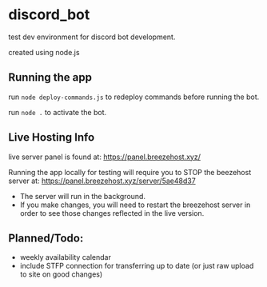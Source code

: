 # discord_bot
test dev environment for discord bot development.

created using node.js

## Running the app
run `node deploy-commands.js` to redeploy commands before running the bot.

run `node .` to activate the bot.

## Live Hosting Info
live server panel is found at:
https://panel.breezehost.xyz/

Running the app locally for testing will require you to STOP the beezehost server at:
https://panel.breezehost.xyz/server/5ae48d37

- The server will run in the background.
- If you make changes, you will need to restart the breezehost server in order to see those changes reflected in the live version.

## Planned/Todo:
 - weekly availability calendar
 - include STFP connection for transferring up to date (or just raw upload to site on good changes)
